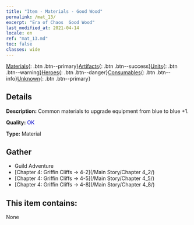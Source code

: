 ```yaml
---
title: "Item - Materials - Good Wood"
permalink: /mat_13/
excerpt: "Era of Chaos  Good Wood"
last_modified_at: 2021-04-14
locale: en
ref: "mat_13.md"
toc: false
classes: wide
---
```

 [Materials](/Items/){: .btn .btn--primary}[Artifacts](/Items/Artifacts/){: .btn .btn--success}[Units](/Items/Units/){: .btn .btn--warning}[Heroes](/Items/Heroes/){: .btn .btn--danger}[Consumables](/Items/Consumables/){: .btn .btn--info}[Unknown](/Items/Unknown/){: .btn .btn--primary}

## Details
 **Description:** Common materials to upgrade equipment from blue to blue +1.

 **Quality:** <span style="color: #0000CD">OK</span>

 **Type:** Material

## Gather

*    Guild Adventure 
*    [Chapter 4: Griffin Cliffs -> 4-2](/Main Story/Chapter 4_2/) 
*    [Chapter 4: Griffin Cliffs -> 4-5](/Main Story/Chapter 4_5/) 
*    [Chapter 4: Griffin Cliffs -> 4-8](/Main Story/Chapter 4_8/) 

## This item contains:

  None

